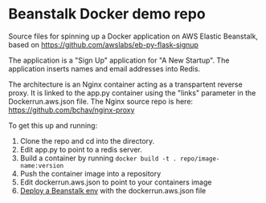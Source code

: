 # Beanstalk Docker demo repo

Source files for spinning up a Docker application on AWS Elastic Beanstalk, based on https://github.com/awslabs/eb-py-flask-signup

The application is a "Sign Up" application for "A New Startup". The application inserts names and email addresses into Redis.

The architecture is an Nginx container acting as a transpartent reverse proxy. It is linked to the app.py container using the "links" parameter in the Dockerrun.aws.json file. The Nginx source repo is here: https://github.com/bchav/nginx-proxy

To get this up and running:

1. Clone the repo and cd into the directory.
2. Edit app.py to point to a redis server.
3. Build a container by running `docker build -t . repo/image-name:version`
4. Push the container image into a repository
5. Edit dockerrun.aws.json to point to your containers image
6. [Deploy a Beanstalk env](http://docs.aws.amazon.com/elasticbeanstalk/latest/dg/create_deploy_docker_v2config.html) with the dockerrun.aws.json file

